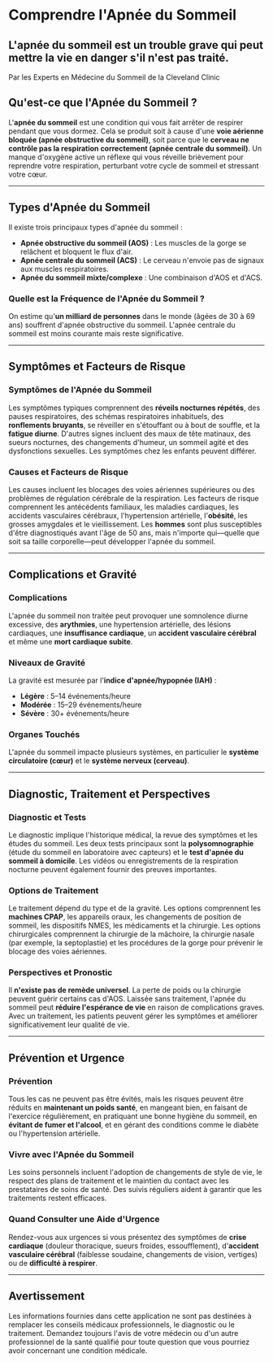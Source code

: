 # Comprendre l'Apnée du Sommeil

## L'apnée du sommeil est un trouble grave qui peut mettre la vie en danger s'il n'est pas traité.

Par les Experts en Médecine du Sommeil de la Cleveland Clinic

## Qu'est-ce que l'Apnée du Sommeil ?

L'**apnée du sommeil** est une condition qui vous fait arrêter de respirer pendant que vous dormez. Cela se produit soit à cause d'une **voie aérienne bloquée (apnée obstructive du sommeil)**, soit parce que le **cerveau ne contrôle pas la respiration correctement (apnée centrale du sommeil)**. Un manque d'oxygène active un réflexe qui vous réveille brièvement pour reprendre votre respiration, perturbant votre cycle de sommeil et stressant votre cœur.

---

## Types d'Apnée du Sommeil

Il existe trois principaux types d'apnée du sommeil :

- **Apnée obstructive du sommeil (AOS)** : Les muscles de la gorge se relâchent et bloquent le flux d'air.
- **Apnée centrale du sommeil (ACS)** : Le cerveau n'envoie pas de signaux aux muscles respiratoires.
- **Apnée du sommeil mixte/complexe** : Une combinaison d'AOS et d'ACS.

### Quelle est la Fréquence de l'Apnée du Sommeil ?

On estime qu'**un milliard de personnes** dans le monde (âgées de 30 à 69 ans) souffrent d'apnée obstructive du sommeil. L'apnée centrale du sommeil est moins courante mais reste significative.

---

## Symptômes et Facteurs de Risque

### Symptômes de l'Apnée du Sommeil

Les symptômes typiques comprennent des **réveils nocturnes répétés**, des pauses respiratoires, des schémas respiratoires inhabituels, des **ronflements bruyants**, se réveiller en s'étouffant ou à bout de souffle, et la **fatigue diurne**. D'autres signes incluent des maux de tête matinaux, des sueurs nocturnes, des changements d'humeur, un sommeil agité et des dysfonctions sexuelles. Les symptômes chez les enfants peuvent différer.

### Causes et Facteurs de Risque

Les causes incluent les blocages des voies aériennes supérieures ou des problèmes de régulation cérébrale de la respiration. Les facteurs de risque comprennent les antécédents familiaux, les maladies cardiaques, les accidents vasculaires cérébraux, l'hypertension artérielle, l'**obésité**, les grosses amygdales et le vieillissement. Les **hommes** sont plus susceptibles d'être diagnostiqués avant l'âge de 50 ans, mais n'importe qui—quelle que soit sa taille corporelle—peut développer l'apnée du sommeil.

---

## Complications et Gravité

### Complications

L'apnée du sommeil non traitée peut provoquer une somnolence diurne excessive, des **arythmies**, une hypertension artérielle, des lésions cardiaques, une **insuffisance cardiaque**, un **accident vasculaire cérébral** et même une **mort cardiaque subite**.

### Niveaux de Gravité

La gravité est mesurée par l'**indice d'apnée/hypopnée (IAH)** :

- **Légère** : 5–14 événements/heure
- **Modérée** : 15–29 événements/heure
- **Sévère** : 30+ événements/heure

### Organes Touchés

L'apnée du sommeil impacte plusieurs systèmes, en particulier le **système circulatoire (cœur)** et le **système nerveux (cerveau)**.

---

## Diagnostic, Traitement et Perspectives

### Diagnostic et Tests

Le diagnostic implique l'historique médical, la revue des symptômes et les études du sommeil. Les deux tests principaux sont la **polysomnographie** (étude du sommeil en laboratoire avec capteurs) et le **test d'apnée du sommeil à domicile**. Les vidéos ou enregistrements de la respiration nocturne peuvent également fournir des preuves importantes.

### Options de Traitement

Le traitement dépend du type et de la gravité. Les options comprennent les **machines CPAP**, les appareils oraux, les changements de position de sommeil, les dispositifs NMES, les médicaments et la chirurgie. Les options chirurgicales comprennent la chirurgie de la mâchoire, la chirurgie nasale (par exemple, la septoplastie) et les procédures de la gorge pour prévenir le blocage des voies aériennes.

### Perspectives et Pronostic

Il **n'existe pas de remède universel**. La perte de poids ou la chirurgie peuvent guérir certains cas d'AOS. Laissée sans traitement, l'apnée du sommeil peut **réduire l'espérance de vie** en raison de complications graves. Avec un traitement, les patients peuvent gérer les symptômes et améliorer significativement leur qualité de vie.

---

## Prévention et Urgence

### Prévention

Tous les cas ne peuvent pas être évités, mais les risques peuvent être réduits en **maintenant un poids santé**, en mangeant bien, en faisant de l'exercice régulièrement, en pratiquant une bonne hygiène du sommeil, en **évitant de fumer et l'alcool**, et en gérant des conditions comme le diabète ou l'hypertension artérielle.

### Vivre avec l'Apnée du Sommeil

Les soins personnels incluent l'adoption de changements de style de vie, le respect des plans de traitement et le maintien du contact avec les prestataires de soins de santé. Des suivis réguliers aident à garantir que les traitements restent efficaces.

### Quand Consulter une Aide d'Urgence

Rendez-vous aux urgences si vous présentez des symptômes de **crise cardiaque** (douleur thoracique, sueurs froides, essoufflement), d'**accident vasculaire cérébral** (faiblesse soudaine, changements de vision, vertiges) ou de **difficulté à respirer**.

---

## Avertissement

Les informations fournies dans cette application ne sont pas destinées à remplacer les conseils médicaux professionnels, le diagnostic ou le traitement. Demandez toujours l'avis de votre médecin ou d'un autre professionnel de la santé qualifié pour toute question que vous pourriez avoir concernant une condition médicale.
